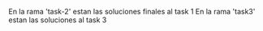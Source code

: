 En la rama 'task-2' estan las soluciones finales al task 1
En la rama 'task3' estan las soluciones al task 3
